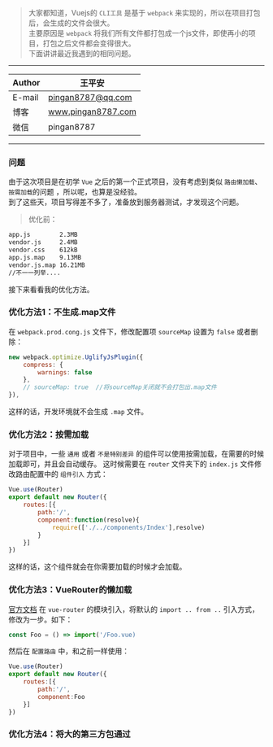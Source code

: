 > 大家都知道，Vuejs的 `CLI工具` 是基于 `webpack` 来实现的，所以在项目打包后，会生成的文件会很大。  
> 主要原因是 `webpack` 将我们所有文件都打包成一个js文件，即使再小的项目，打包之后文件都会变得很大。  
> 下面讲讲最近我遇到的相同问题。  

****
|Author|王平安|
|---|---
|E-mail|pingan8787@qq.com
|博客|www.pingan8787.com
|微信|pingan8787
****

### 问题
由于这次项目是在初学 `Vue` 之后的第一个正式项目，没有考虑到类似 `路由懒加载`、 `按需加载`的问题 ，所以呢，也算是没经验。  
到了这些天，项目写得差不多了，准备放到服务器测试，才发现这个问题。  
>优化前：
```bash
app.js        2.3MB
vendor.js     2.4MB
vendor.css    612kB
app.js.map    9.13MB
vendor.js.map 16.21MB
//不一一列举....
```
接下来看看我的优化方法。

### 优化方法1：不生成.map文件
在 `webpack.prod.cong.js` 文件下，修改配置项 `sourceMap` 设置为 `false` 或者删除：
```js
new webpack.optimize.UglifyJsPlugin({
    compress: {
        warnings: false
    },
    // sourceMap: true  //将sourceMap关闭就不会打包出.map文件
}),

```
这样的话，开发环境就不会生成 `.map` 文件。

### 优化方法2：按需加载
对于项目中，一些 `通用` 或者 `不是特别差异` 的组件可以使用按需加载，在需要的时候加载即可，并且会自动缓存。
这时候需要在 `router` 文件夹下的 `index.js` 文件修改路由配置中的 `组件引入` 方式：
```js
Vue.use(Router)
export default new Router({
    routes:[{
        path:'/',
        component:function(resolve){
            require(['./../components/Index'],resolve)
        }
    }]
}) 
```
这样的话，这个组件就会在你需要加载的时候才会加载。

### 优化方法3：VueRouter的懒加载
[官方文档](https://router.vuejs.org/zh-cn/advanced/lazy-loading.html)
在 `vue-router` 的模块引入，将默认的 `import .. from ..` 引入方式，修改为一步。如下：
```js
const Foo = () => import('/Foo.vue)
``` 
然后在 `配置路由` 中，和之前一样使用：
```js
Vue.use(Router)
export default new Router({
    routes:[{
        path:'/',
        component:Foo
    }]
}) 
```

### 优化方法4：将大的第三方包通过<script>标签引入
一般将类似 `echarts` 这种比较大的第三方依赖包，通过 `<script></script>` 标签来引入的话，会很大程度缩小打包的大小。   
但是需要在 `vue` 配置文件这样配置：
`webpack.base.config.js` 中添加 `不打包` 的包的名称，这样打包的时候才不会把这些包一起打包进去：  
```js
module.exports = {
    entry:{...},
    output:{...},
    resolve:{...},
    module:{...},
    externals:{
        "echarts":"echarts"  //不打包的包名
    }
}
```
然后在 `index.html` 中用 `<script></script>` 标签引入依赖包的CDN或者其他地址。

### 优化方法5：图片压缩
这个不用怎么说，有个地址很好用，推荐下：[tinypng](https://tinypng.com/#)

### 优化后
通过这几步骤，优化完成的每个文件都会缩小好多倍：
```bash
app.js        136.2kB
vendor.js     213.2kB
vendor.css    612kB   //css 这个我还没办法
app.js.map    0MB
vendor.js.map 0MB
```
### 结语
世上无难事，只怕没灵感，静一静然后灵感就出现了，嘻嘻。